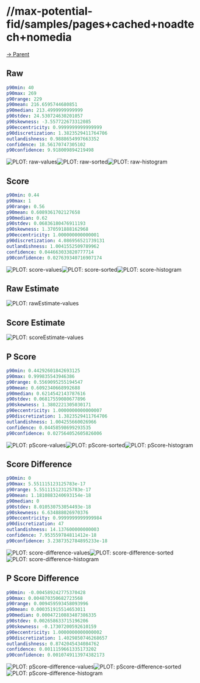 
# //max-potential-fid/samples/pages+cached+noadtech+nomedia

[→ Parent](../..)


## Raw


```yaml
p90min: 40
p90max: 269
p90range: 229
p90mean: 216.6595744680851
p90median: 213.4999999999999
p90stdev: 24.530724630201057
p90skewness: -3.557722673312085
p90eccentricity: 0.9999999999999999
p90discretization: 1.3823529411764706
outlandishness: 0.9888654997663352
confidence: 18.56170747305102
p90confidence: 9.918009894219498

```

![PLOT: raw-values](./raw/values.svg)![PLOT: raw-sorted](./raw/sorted.svg)![PLOT: raw-histogram](./raw/histogram.svg)
## Score


```yaml
p90min: 0.44
p90max: 1
p90range: 0.56
p90mean: 0.6089361702127658
p90median: 0.62
p90stdev: 0.06836180476911193
p90skewness: 1.370591888162968
p90eccentricity: 1.000000000000001
p90discretization: 4.086956521739131
outlandishness: 1.0041552509789962
confidence: 0.044663033820777714
p90confidence: 0.027639340716907174

```

![PLOT: score-values](./score/values.svg)![PLOT: score-sorted](./score/sorted.svg)![PLOT: score-histogram](./score/histogram.svg)
## Raw Estimate

![PLOT: rawEstimate-values](./rawEstimate/values.svg)
## Score Estimate

![PLOT: scoreEstimate-values](./scoreEstimate/values.svg)
## P Score


```yaml
p90min: 0.44292601842693125
p90max: 0.999835543946386
p90range: 0.5569095255194547
p90mean: 0.6092340668992688
p90median: 0.6214542143787616
p90stdev: 0.06817559080677896
p90skewness: 1.3802221305030171
p90eccentricity: 1.0000000000000007
p90discretization: 1.3823529411764706
outlandishness: 1.004255660026966
confidence: 0.04458598699293535
p90confidence: 0.027564052605826006

```

![PLOT: pScore-values](./pScore/values.svg)![PLOT: pScore-sorted](./pScore/sorted.svg)![PLOT: pScore-histogram](./pScore/histogram.svg)
## Score Difference


```yaml
p90min: 0
p90max: 5.551115123125783e-17
p90range: 5.551115123125783e-17
p90mean: 1.1810883240693154e-18
p90median: 0
p90stdev: 8.010530753054493e-18
p90skewness: 6.634888026970376
p90eccentricity: 0.9999999999999984
p90discretization: 47
outlandishness: 14.137600000000003
confidence: 7.953559784811412e-18
p90confidence: 3.2387352784895233e-18

```

![PLOT: score-difference-values](./score-difference/values.svg)![PLOT: score-difference-sorted](./score-difference/sorted.svg)![PLOT: score-difference-histogram](./score-difference/histogram.svg)
## P Score Difference


```yaml
p90min: -0.004589242775370428
p90max: 0.004870350682723568
p90range: 0.009459593458093996
p90mean: 0.000351915514653011
p90median: 0.00047210883487386335
p90stdev: 0.002658633715196206
p90skewness: -0.17307200592610159
p90eccentricity: 1.0000000000000002
p90discretization: 1.4029850746268657
outlandishness: 0.8742045434084762
confidence: 0.0011159661335173202
p90confidence: 0.0010749113974382173

```

![PLOT: pScore-difference-values](./pScore-difference/values.svg)![PLOT: pScore-difference-sorted](./pScore-difference/sorted.svg)![PLOT: pScore-difference-histogram](./pScore-difference/histogram.svg)